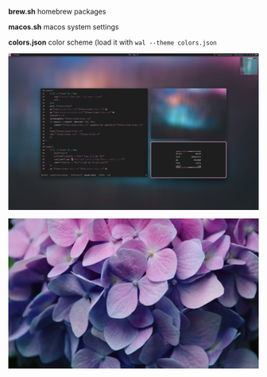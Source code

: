 **brew.sh** homebrew packages

**macos.sh** macos system settings

**colors.json** color scheme (load it with `wal --theme colors.json`

![screenshot](screenshot.jpg)

![wallpaper](wallpaper.png)
